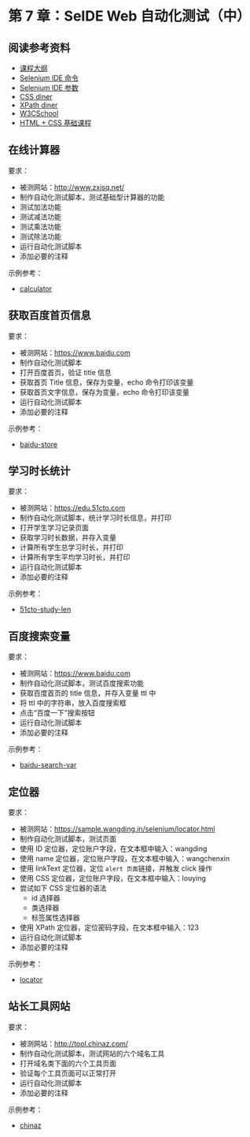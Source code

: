 # 第 7 章：SeIDE Web 自动化测试（中）

## 阅读参考资料

- [课程大纲](http://naotu.baidu.com/file/2808e24ce835c34ccce45489b75ce486?token=787ca33c65defb65)
- [Selenium IDE 命令](https://selenium.wangding.in/commands.html)
- [Selenium IDE 参数](https://selenium.wangding.in/arguments.html)
- [CSS diner](http://flukeout.github.io/)
- [XPath diner](http://www.topswagcode.com/xpath/)
- [W3CSchool](http://www.w3school.com.cn/)
- [HTML + CSS 基础课程](http://www.imooc.com/learn/9)

## 在线计算器

要求：
- 被测网站：http://www.zxjsq.net/
- 制作自动化测试脚本，测试基础型计算器的功能
- 测试加法功能
- 测试减法功能
- 测试乘法功能
- 测试除法功能
- 运行自动化测试脚本
- 添加必要的注释

示例参考：
- [calculator](https://github.com/wangding/selenium-ide-demo/blob/master/test/calculator.side)

## 获取百度首页信息

要求：
- 被测网站：https://www.baidu.com
- 制作自动化测试脚本
- 打开百度首页，验证 title 信息
- 获取首页 Title 信息，保存为变量，echo 命令打印该变量
- 获取首页文字信息，保存为变量，echo 命令打印该变量
- 运行自动化测试脚本
- 添加必要的注释

示例参考：
- [baidu-store](https://github.com/wangding/selenium-ide-demo/blob/master/test/baidu-store.side)

## 学习时长统计

要求：
- 被测网站：https://edu.51cto.com
- 制作自动化测试脚本，统计学习时长信息，并打印
- 打开学生学习记录页面
- 获取学习时长数据，并存入变量
- 计算所有学生总学习时长，并打印
- 计算所有学生平均学习时长，并打印
- 运行自动化测试脚本
- 添加必要的注释

示例参考：
- [51cto-study-len](https://github.com/wangding/selenium-ide-demo/blob/master/test/51cto-study-len.side)

## 百度搜索变量

要求：
- 被测网站：https://www.baidu.com
- 制作自动化测试脚本，测试百度搜索功能
- 获取百度首页的 title 信息，并存入变量 ttl 中
- 将 ttl 中的字符串，放入百度搜索框
- 点击“百度一下”搜索按钮
- 运行自动化测试脚本
- 添加必要的注释

示例参考：
- [baidu-search-var](https://github.com/wangding/selenium-ide-demo/blob/master/test/baidu-search-var.side)

## 定位器

要求：
- 被测网站：https://sample.wangding.in/selenium/locator.html
- 制作自动化测试脚本，测试页面
- 使用 ID 定位器，定位账户字段，在文本框中输入：wangding
- 使用 name 定位器，定位账户字段，在文本框中输入：wangchenxin
- 使用 linkText 定位器，定位 `alert 页面`链接，并触发 click 操作
- 使用 CSS 定位器，定位账户字段，在文本框中输入：louying
- 尝试如下 CSS 定位器的语法
  - id 选择器
  - 类选择器
  - 标签属性选择器
- 使用 XPath 定位器，定位密码字段，在文本框中输入：123
- 运行自动化测试脚本
- 添加必要的注释

示例参考：
- [locator](https://github.com/wangding/selenium-ide-demo/blob/master/test/locator.side)

## 站长工具网站

要求：
- 被测网站：http://tool.chinaz.com/
- 制作自动化测试脚本，测试网站的六个域名工具
- 打开域名类下面的六个工具页面
- 验证每个工具页面可以正常打开
- 运行自动化测试脚本
- 添加必要的注释

示例参考：
- [chinaz](https://github.com/wangding/selenium-ide-demo/blob/master/test/tools.side)
